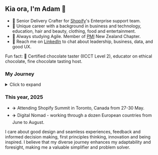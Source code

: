 ## Kia ora, I'm Adam 👋 

- 💼 Senior Delivery Crafter for [Shopify](https://github.com/shopify)'s Enterprise support team.
- 📐 Unique career with a background in business and technology, education, hair and beauty, clothing, food and entertainment.
- 🌱 Always studying Agile. Member of [PMI](https://www.pmi.org/) New Zealand Chapter.
- 💬 Reach me on [LinkedIn](https://linkedin.com/in/adamthomsonnz) to chat about leadership, business, data, and good UX.

Fun fact: 🍫 Certified chocolate taster (IICCT Level 2), educator on ethical chocolate, fine chocolate tasting host.


### My Journey
<details>
<summary>Click to expand</summary>
<br />
I've been with Shopify.com since 2019 where I'm proud to help our teams do their best work. 🚀<br />

### Early Years

- **2000-2018** - Freelancer in website development, marketing, design and photography.
- **2004** - Started organising events, promoting music and businesses.
- **2007** - Became a radio DJ and announcer at legendary 40-year-old station [RadioActive 88.6FM](https://radioactive.fm)
- **2009** - Started working for clothing brand [ALC Apparel](https://alostcauseofficial.com)
- **2011** - WordCamp NZ (WordPress conference) co-organiser
- **2014** - Managed the radio station on a 4 week contract
- **2017** - Took ownership of Wellington WordPress meetup.com group and co-organising monthly WordPress meetups
- **2017** - Managed the radio station on a 9 week contract
- **2017** - Started working for NZ's hair & beauty industry training organization [NZHITO](https://hito.org.nz)
- **2018** - WordCamp (WordPress conference) co-organiser and emcee

### Shopify, 2019-

- **2019** - Started working for [Shopify.com](https://shopify.com)
- **2020** - ✈️ Attended Shopify Summit, Ottawa, Canada - toured HQ, met CEO Tobi Lütke, dinner with COO Toby Shannon
- **2020** - Joined the pilot to build the support experience for Shopify's highest value merchants
- **2021** - Became an Enterprise Support Manager
- **2023** - ✈️ Attended LeadCon (leadership conference), Fairmont Banff Springs, Canada
- **2023** - Joined the senior leadership team of Enterprise Support

</details>

### This year, 2025

- ✈️ Attending Shopify Summit in Toronto, Canada from 27-30 May.
- ✈️ Digital Nomad - working through a dozen European countries from June to August.

I care about good design and seamless experiences, feedback and informed decision making, first principles thinking, innovation and being inspired. I believe that my diverse journey enhances my adaptability and foresight, making me a valuable simplifier and problem solver.<br />

